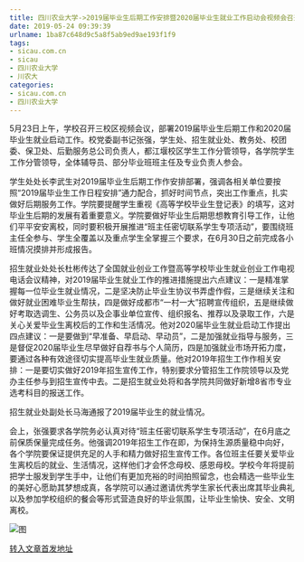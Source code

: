 ```yaml
---
title: 四川农业大学->2019届毕业生后期工作安排暨2020届毕业生就业工作启动会视频会召开 | sicau.com.cn
date: 2019-05-24 09:39:39
urlname: 1ba87c648d9c5a8f5ab9ed9ae193f1f9
tags: 
- sicau.com.cn
- sicau
- 四川农业大学
- 川农大
categories:
- sicau.com.cn
- 四川农业大学
---
```



5月23日上午，学校召开三校区视频会议，部署2019届毕业生后期工作和2020届毕业生就业启动工作。校党委副书记张强，学生处、招生就业处、教务处、校团委、保卫处、后勤服务总公司负责人，都江堰校区学生工作分管领导，各学院学生工作分管领导，全体辅导员、部分毕业班班主任及专业负责人参会。

学生处处长李武生对2019届毕业生后期工作作安排部署，强调各相关单位要按照“2019届毕业生工作日程安排”通力配合，抓好时间节点，突出工作重点，扎实做好后期服务工作。学院要提醒学生重视《高等学校毕业生登记表》的填写，这对毕业生后期的发展有着重要意义。学院要做好毕业生后期思想教育引导工作，让他们平平安安离校，同时要积极开展推进“班主任密切联系学生专项活动”，要围绕班主任全参与、学生全覆盖以及重点学生全掌握三个要求，在6月30日之前完成各小班情况摸排并形成报告。

招生就业处处长杜彬传达了全国就业创业工作暨高等学校毕业生就业创业工作电视电话会议精神，对2019届毕业生就业工作的推进措施提出六点建议：一是精准掌握每一位毕业生就业情况，二是坚决防止毕业生协议书弄虚作假，三是继续关注和做好就业困难毕业生帮扶，四是做好成都市“一村一大”招聘宣传组织，五是继续做好考取选调生、公务员以及企事业单位宣传、组织报名、推荐以及录取工作，六是关心关爱毕业生离校后的工作和生活情况。他对2020届毕业生就业启动工作提出四点建议：一是要做到“早准备、早启动、早动员”，二是加强就业指导与服务，三是督促2020届毕业生尽早做好自荐书与个人简历，四是加强就业市场开拓力度，要通过各种有效途径切实提高毕业生就业质量。他对2019年招生工作作相关安排：一是要切实做好2019年招生宣传工作，特别要求分管招生工作院领导以及党办主任参与到招生宣传中去。二是招生就业处将和各学院共同做好新增8省市专业选考科目的报送工作。

招生就业处副处长马海通报了2019届毕业生的就业情况。

会上，张强要求各学院务必认真对待“班主任密切联系学生专项活动”，在6月底之前保质保量完成任务。他强调2019年招生工作在即，为保持生源质量稳中向好，各个学院要保证提供充足的人手和精力做好招生宣传工作。各位班主任要关爱毕业生离校后的就业、生活情况，这样他们才会怀念母校、感恩母校。学校今年将提前把学士服发到学生手中，让他们有更加充裕的时间拍照留念，也会精选一些毕业生的美好心愿助其梦想成真，各学院可以通过邀请优秀学生家长代表出席其毕业典礼以及参加学校组织的餐会等形式营造良好的毕业氛围，让毕业生愉快、安全、文明离校。



![图](https://news.sicau.edu.cn/__local/5/15/9D/E9E28DC4534E1AEAAE52962C43D_47422F52_19EF4.jpg)

[转入文章首发地址](https://news.sicau.edu.cn/info/1135/51686.htm)